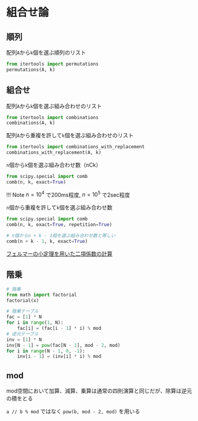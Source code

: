 # 組合せ論

## 順列

配列`A`から`k`個を選ぶ順列のリスト

```py
from itertools import permutations
permutations(A, k)
```

## 組合せ

配列`A`から`k`個を選ぶ組み合わせのリスト

```py
from itertools import combinations
combinations(A, k)
```

配列`A`から重複を許して`k`個を選ぶ組み合わせのリスト

```py
from itertools import combinations_with_replacement
combinations_with_replacement(A, k)
```

`n`個から`k`個を選ぶ組み合わせ数（nCk）

```py
from scipy.special import comb
comb(n, k, exact=True)
```

!!! Note
    $n=10^4$ で200ms程度, $n=10^5$ で2sec程度

`n`個から重複を許して`k`個を選ぶ組み合わせ数

```py
from scipy.special import comb
comb(n, k, exact=True, repetition=True)
```

```py
# n個からn + k - 1個を選ぶ組み合わせ数と等しい
comb(n + k - 1, k, exact=True)
```

[フェルマーの小定理を用いた二項係数の計算](../algorithms/binomial_coefficients.md)

## 階乗

```py
# 階乗
from math import factorial
factorial(x)

# 階乗テーブル
fac = [1] * N
for i in range(1, N):
    fac[i] = (fac[i - 1] * i) % mod
# 逆元テーブル
inv = [1] * N
inv[N - 1] = pow(fac[N - 1], mod - 2, mod)
for i in range(N - 1, 0, -1):
    inv[i - 1] = (inv[i] * i) % mod
```

## mod

mod空間において加算、減算、乗算は通常の四則演算と同じだが、除算は逆元の積をとる

`a // b % mod` ではなく `pow(b, mod - 2, mod)` を用いる
